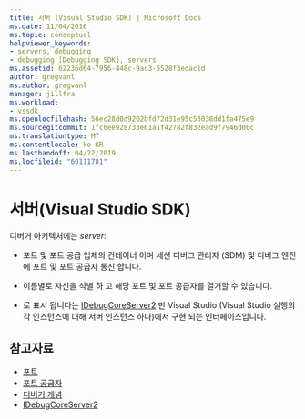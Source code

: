 ```yaml
---
title: 서버 (Visual Studio SDK) | Microsoft Docs
ms.date: 11/04/2016
ms.topic: conceptual
helpviewer_keywords:
- servers, debugging
- debugging [Debugging SDK], servers
ms.assetid: 62236d64-7956-448c-9ac3-5528f3edac1d
author: gregvanl
ms.author: gregvanl
manager: jillfra
ms.workload:
- vssdk
ms.openlocfilehash: 56ec28d0d9202bfd72d31e95c53038dd1fa475e9
ms.sourcegitcommit: 1fc6ee928733e61a1f42782f832ead9f7946d00c
ms.translationtype: MT
ms.contentlocale: ko-KR
ms.lasthandoff: 04/22/2019
ms.locfileid: "60111781"
---
```

# <a name="servers-visual-studio-sdk"></a>서버(Visual Studio SDK)
디버거 아키텍처에는 *server*:

- 포트 및 포트 공급 업체의 컨테이너 이며 세션 디버그 관리자 (SDM) 및 디버그 엔진에 포트 및 포트 공급자 통신 합니다.

- 이름별로 자신을 식별 하 고 해당 포트 및 포트 공급자를 열거할 수 있습니다.

- 로 표시 됩니다는 [IDebugCoreServer2](../../extensibility/debugger/reference/idebugcoreserver2.md) 만 Visual Studio (Visual Studio 실행의 각 인스턴스에 대해 서버 인스턴스 하나)에서 구현 되는 인터페이스입니다.

## <a name="see-also"></a>참고자료
- [포트](../../extensibility/debugger/ports.md)
- [포트 공급자](../../extensibility/debugger/port-suppliers.md)
- [디버거 개념](../../extensibility/debugger/debugger-concepts.md)
- [IDebugCoreServer2](../../extensibility/debugger/reference/idebugcoreserver2.md)